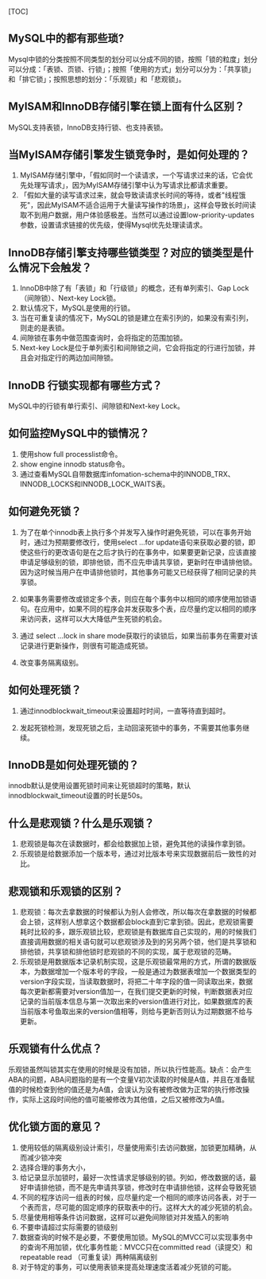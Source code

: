 [TOC]

## MySQL中的都有那些琐?

Mysql中锁的分类按照不同类型的划分可以分成不同的锁，按照「锁的粒度」划分可以分成：「表锁、页锁、行锁」；按照「使用的方式」划分可以分为：「共享锁」和「排它锁」；按照思想的划分：「乐观锁」和「悲观锁」。

## MyISAM和InnoDB存储引擎在锁上面有什么区别？

MySQL支持表锁，InnoDB支持行锁、也支持表锁。

## 当MyISAM存储引擎发生锁竞争时，是如何处理的？

1. MyISAM存储引擎中，「假如同时一个读请求，一个写请求过来的话，它会优先处理写请求」，因为MyISAM存储引擎中认为写请求比都请求重要。
1. 「假如大量的读写请求过来，就会导致读请求长时间的等待，或者"线程饿死"，因此MyISAM不适合运用于大量读写操作的场景」，这样会导致长时间读取不到用户数据，用户体验感极差。当然可以通过设置low-priority-updates参数，设置请求链接的优先级，使得Mysql优先处理读请求。

## InnoDB存储引擎支持哪些锁类型？对应的锁类型是什么情况下会触发？

1. InnoDB中除了有「表锁」和「行级锁」的概念，还有单列索引、Gap Lock（间隙锁）、Next-key Lock锁。
1. 默认情况下，MySQL是使用的行锁。
1. 当在可重复读的情况下，MySQL的锁是建立在索引列的，如果没有索引列，则走的是表锁。
1. 间隙锁在事务中做范围查询时，会将指定的范围加锁。
1. Next-key Lock是位于单列索引和间隙锁之间，它会将指定的行进行加锁，并且会对指定行的两边加间隙锁。

## InnoDB 行锁实现都有哪些方式？

MySQL中的行锁有单行索引、间隙锁和Next-key Lock。

## 如何监控MySQL中的锁情况？

1. 使用show full processlist命令。
1. show engine innodb status命令。
1. 通过查看MySQL自带数据库infomation-schema中的INNODB_TRX、INNODB_LOCKS和INNODB_LOCK_WAITS表。

## 如何避免死锁？

1. 为了在单个innodb表上执行多个并发写入操作时避免死锁，可以在事务开始时，通过为预期要修改行，使用select …for update语句来获取必要的锁，即使这些行的更改语句是在之后才执行的在事务中，如果要更新记录，应该直接申请足够级别的锁，即排他锁，而不应先申请共享锁，更新时在申请排他锁。因为这时候当用户在申请排他锁时，其他事务可能又已经获得了相同记录的共享锁。

2. 如果事务需要修改或锁定多个表，则应在每个事务中以相同的顺序使用加锁语句。在应用中，如果不同的程序会并发获取多个表，应尽量约定以相同的顺序来访问表，这样可以大大降低产生死锁的机会。
 
3. 通过 select …lock in share mode获取行的读锁后，如果当前事务在需要对该记录进行更新操作，则很有可能造成死锁。
 
5. 改变事务隔离级别。

## 如何处理死锁？

1. 通过innodblockwait_timeout来设置超时时间，一直等待直到超时。

2. 发起死锁检测，发现死锁之后，主动回滚死锁中的事务，不需要其他事务继续。

## InnoDB是如何处理死锁的？

innodb默认是使用设置死锁时间来让死锁超时的策略，默认innodblockwait_timeout设置的时长是50s。

## 什么是悲观锁？什么是乐观锁？

1. 悲观锁是每次在读数据时，都会给数据加上锁，避免其他的读操作拿到锁。
2. 乐观锁是给数据添加一个版本号，通过对比版本号来实现数据前后一致性的对比。

## 悲观锁和乐观锁的区别？

1. 悲观锁：每次去拿数据的时候都认为别人会修改，所以每次在拿数据的时候都会上锁，这样别人想拿这个数据都会block直到它拿到锁。因此，悲观锁需要耗时比较的多，跟乐观锁比较，悲观锁是有数据库自己实现的，用的时候我们直接调用数据的相关语句就可以悲观锁涉及到的另另两个锁，他们是共享锁和排他锁，共享锁和排他锁时悲观锁的不同的实现，属于悲观锁的范畴。
2. 乐观锁是用数据版本记录机制实现，这是乐观锁最常用的方式，所谓的数据版本，为数据增加一个版本号的字段，一般是通过为数据表增加一个数据类型的version字段实现，当读取数据时，将把二十年字段的值一同读取出来，数据每次更新都需要对version值加一，在我们提交更新的时候，判断数据表对应记录的当前版本信息与第一次取出来的version值进行对比，如果数据库的表当前版本号鱼取出来的version值相等，则给与更新否则认为过期数据不给与更新。

## 乐观锁有什么优点？

乐观锁虽然叫锁其实在使用的时候是没有加锁，所以执行性能高。缺点：会产生ABA的问题，ABA问题指的是有一个变量V初次读取的时候是A值，并且在准备赋值的时候检查到他的值还是为A值，会误认为没有被修改做为正常的执行修改操作，实际上这段时间他的值可能被修改为其他值，之后又被修改为A值。


## 优化锁方面的意见？

1. 使用较低的隔离级别设计索引，尽量使用索引去访问数据，加锁更加精确，从而减少锁冲突
2. 选择合理的事务大小，
3. 给记录显示加锁时，最好一次性请求足够级别的锁。列如，修改数据的话，最好申请排他锁，而不是先申请共享锁，修改时在申请排他锁，这样会导致死锁
4. 不同的程序访问一组表的时候，应尽量约定一个相同的顺序访问各表，对于一个表而言，尽可能的固定顺序的获取表中的行。这样大大的减少死锁的机会。
5. 尽量使用相等条件访问数据，这样可以避免间隙锁对并发插入的影响
6. 不要申请超过实际需要的锁级别
7. 数据查询的时候不是必要，不要使用加锁。MySQL的MVCC可以实现事务中的查询不用加锁，优化事务性能：MVCC只在committed read（读提交）和 repeatable read （可重复读）两种隔离级别
8. 对于特定的事务，可以使用表锁来提高处理速度活着减少死锁的可能。

